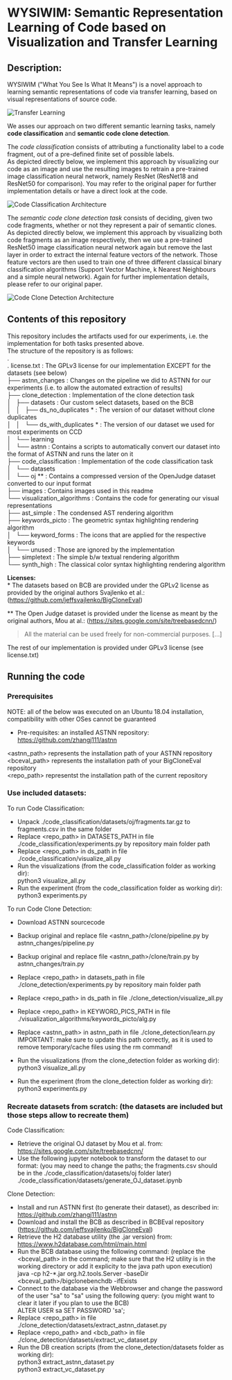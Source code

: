 # WYSIWIM: Semantic Representation Learning of Code based on Visualization and Transfer Learning


## Description:  
WYSIWIM ("What You See Is What It Means") is a novel approach to learning semantic representations of code via transfer learning, based on visual representations of source code.  

![Transfer Learning](/images/transfer_learning.png)  

We asses our approach on two different semantic learning tasks, namely **code classification** and **semantic code clone detection**.  

The *code classification* consists of attributing a functionality label to a code fragment, out of a pre-defined finite set of possible labels.  
As depicted directly below, we implement this approach by visualizing our code as an image and use the resulting images to retrain a pre-trained image classification neural network, namely ResNet (ResNet18 and ResNet50 for comparison). You may refer to the original paper for further implementation details or have a direct look at the code.  


![Code Classification Architecture](images/codeClassification.png)  


The *semantic code clone detection task* consists of deciding, given two code fragments, whether or not they represent a pair of semantic clones.  
As depicted directly below, we implement this approach by visualizing both code fragments as an image respectively, then we use a pre-trained ResNet50 image classification neural network again but remove the last layer in order to extract the internal feature vectors of the network. Those feature vectors are then used to train one of three different classical binary classification algorithms (Support Vector Machine, k Nearest Neighbours and a simple neural network). Again for further implementation details, please refer to our original paper.  

![Code Clone Detection Architecture](images/codeClone.png)  


## Contents of this repository  
This repository includes the artifacts used for our experiments, i.e. the implementation for both tasks presented above.  
The structure of the repository is as follows:  
.  
. license.txt                      : The GPLv3 license for our implementation EXCEPT   for the datasets (see below)  
├── astnn_changes                  : Changes on the pipeline we did to ASTNN for our experiments (i.e. to allow the automated extraction of results)  
├── clone_detection                : Implementation of the clone detection task  
│   ├── datasets                   : Our custom select datasets, based on the BCB  
│   │   ├── ds_no_duplicates \*     : The version of our dataset without clone duplicates  
│   │   └── ds_with_duplicates \*   : The version of our dataset we used for most experiments on CCD  
│   └── learning  
│       └── astnn                  : Contains a scripts to automatically convert our dataset into the format of ASTNN and runs the later on it  
├── code_classification            : Implementation of the code classification task  
│   └── datasets                     
│       └── oj \*\*                  : Contains a compressed version of the OpenJudge dataset converted to our input format   
├── images                         : Contains images used in this readme  
└── visualization_algorithms       : Contains the code for generating our visual representations  
    ├── ast_simple                 : The condensed AST rendering algorithm  
    ├── keywords_picto             : The geometric syntax highlighting rendering algorithm  
    │   └── keyword_forms          : The icons that are applied for the respective keywords  
    │       └── unused             : Those are ignored by the implementation  
    ├── simpletext                 : The simple b/w textual rendering algorithm  
    └── synth_high                 : The classical color syntax highlighting rendering algorithm  
    
    
**Licenses:**  
\* The datasets based on BCB are provided under the GPLv2 license as provided by the original authors Svajlenko et al.: (https://github.com/jeffsvajlenko/BigCloneEval)  

\*\* The Open Judge dataset is provided under the license as meant by the original authors, Mou at al.: (https://sites.google.com/site/treebasedcnn/)  
> All the material can be used freely for non-commercial purposes. [...]

The rest of our implementation is provided under GPLv3 license (see license.txt)  


## Running the code  
### Prerequisites  

NOTE: all of the below was executed on an Ubuntu 18.04 installation, compatibility with other OSes cannot be guaranteed  
  
* Pre-requisites: an installed ASTNN repository: https://github.com/zhangj111/astnn  
  
<astnn_path> represents the installation path of your ASTNN repository  
<bceval_path> represents the installation path of your BigCloneEval repository  
<repo_path> representst the installation path of the current repository  
  
### Use included datasets:  
  
To run Code Classification:  
 - Unpack ./code_classification/datasets/oj/fragments.tar.gz to fragments.csv in the same folder  
 - Replace <repo_path> in DATASETS_PATH in file ./code_classification/experiments.py by repository main folder path  
 - Replace <repo_path> in ds_path in file ./code_classification/visualize_all.py   
 - Run the visualizations (from the code_classification folder as working dir):   
    python3 visualize_all.py  
 - Run the experiment (from the code_classification folder as working dir):   
    python3 experiments.py  
  
To run Code Clone Detection:  
 - Download ASTNN sourcecode  
 - Backup original and replace file <astnn_path>/clone/pipeline.py by astnn_changes/pipeline.py  
 - Backup original and replace file <astnn_path>/clone/train.py by astnn_changes/train.py  
 - Replace <repo_path> in datasets_path in file ./clone_detection/experiments.py by repository main folder path  
 - Replace <repo_path> in ds_path in file ./clone_detection/visualize_all.py  
 - Replace <repo_path> in KEYWORD_PICS_PATH in file ./visualization_algorithms/keywords_picto/alg.py  
 - Replace <astnn_path> in astnn_path in file ./clone_detection/learn.py  
 IMPORTANT: make sure to update this path correctly, as it is used to remove temporary/cache files using the rm command!  
  
 - Run the visualizations (from the clone_detection folder as working dir):   
    python3 visualize_all.py  
 - Run the experiment (from the clone_detection folder as working dir):   
    python3 experiments.py  
  
  
  
### Recreate datasets from scratch: (the datasets are included but those steps allow to recreate them)  
Code Classification:  
 - Retrieve the original OJ dataset by Mou et al. from: https://sites.google.com/site/treebasedcnn/  
 - Use the following jupyter notebook to transform the dataset to our format: (you may need to change the paths; the fragments.csv should be in the  ./code_classification/datasets/oj folder later)  
   ./code_classification/datasets/generate_OJ_dataset.ipynb  
  
Clone Detection:  
 - Install and run ASTNN first (to generate their dataset), as described in: https://github.com/zhangj111/astnn  
 - Download and install the BCB as described in BCBEval repository (https://github.com/jeffsvajlenko/BigCloneEval)  
 - Retrieve the H2 database utility (the .jar version) from: https://www.h2database.com/html/main.html  
 - Run the BCB database using the following command: (replace the <bceval_path> in the command; make sure that the H2 utility is in the working directory or add it explicity to the java path upon execution)  
    java -cp h2-*.jar org.h2.tools.Server -baseDir <bceval_path>/bigclonebenchdb -ifExists  
 - Connect to the database via the Webbrowser and change the password of the user "sa" to "sa" using the following query: (you might want to clear it later if you plan to use the BCB)  
    ALTER USER sa SET PASSWORD 'sa';  
 - Replace <repo_path> in file ./clone_detection/datasets/extract_astnn_dataset.py  
 - Replace <repo_path> and <bcb_path> in file ./clone_detection/datasets/extract_vc_dataset.py  
 - Run the DB creation scripts (from the clone_detection/datasets folder as working dir):  
    python3 extract_astnn_dataset.py  
    python3 extract_vc_dataset.py  
    
